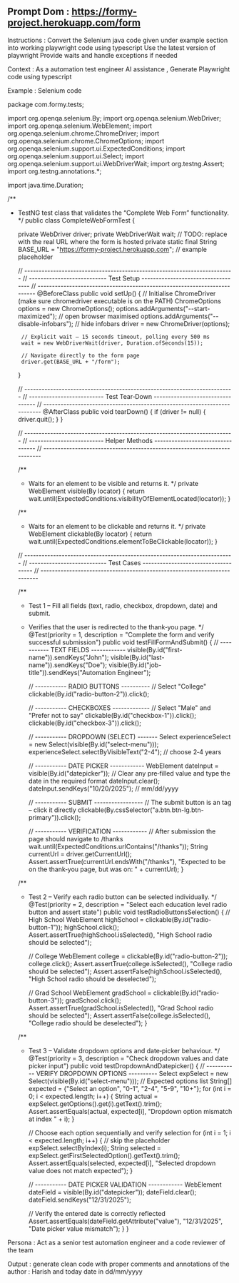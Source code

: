 Prompt 
Dom : https://formy-project.herokuapp.com/form
--------------------
Instructions : 
Convert the Selenium java code given under example section into working playwright code using typescript
Use the latest version of playwright 
Provide waits and handle exceptions if needed

Context : As a automation test engineer AI assistance , Generate Playwright code using typescript 

Example :
Selenium code

package com.formy.tests;

import org.openqa.selenium.By;
import org.openqa.selenium.WebDriver;
import org.openqa.selenium.WebElement;
import org.openqa.selenium.chrome.ChromeDriver;
import org.openqa.selenium.chrome.ChromeOptions;
import org.openqa.selenium.support.ui.ExpectedConditions;
import org.openqa.selenium.support.ui.Select;
import org.openqa.selenium.support.ui.WebDriverWait;
import org.testng.Assert;
import org.testng.annotations.*;

import java.time.Duration;

/**
 * TestNG test class that validates the “Complete Web Form” functionality.
 */
public class CompleteWebFormTest {

    private WebDriver driver;
    private WebDriverWait wait;
    // TODO: replace with the real URL where the form is hosted
    private static final String BASE_URL = "https://formy-project.herokuapp.com";   // example placeholder

    // -------------------------------------------------------------------------
    // --------------------------- Test Setup -----------------------------------
    // -------------------------------------------------------------------------
    @BeforeClass
    public void setUp() {
        // Initialise ChromeDriver (make sure chromedriver executable is on the PATH)
        ChromeOptions options = new ChromeOptions();
        options.addArguments("--start-maximized");          // open browser maximised
        options.addArguments("--disable-infobars");        // hide infobars
        driver = new ChromeDriver(options);

        // Explicit wait – 15 seconds timeout, polling every 500 ms
        wait = new WebDriverWait(driver, Duration.ofSeconds(15));

        // Navigate directly to the form page
        driver.get(BASE_URL + "/form");
    }

    // -------------------------------------------------------------------------
    // -------------------------- Test Tear‑Down ---------------------------------
    // -------------------------------------------------------------------------
    @AfterClass
    public void tearDown() {
        if (driver != null) {
            driver.quit();
        }
    }

    // -------------------------------------------------------------------------
    // -------------------------- Helper Methods ---------------------------------
    // -------------------------------------------------------------------------

    /**
     * Waits for an element to be visible and returns it.
     */
    private WebElement visible(By locator) {
        return wait.until(ExpectedConditions.visibilityOfElementLocated(locator));
    }

    /**
     * Waits for an element to be clickable and returns it.
     */
    private WebElement clickable(By locator) {
        return wait.until(ExpectedConditions.elementToBeClickable(locator));
    }

    // -------------------------------------------------------------------------
    // --------------------------- Test Cases ------------------------------------
    // -------------------------------------------------------------------------

    /**
     * Test 1 – Fill all fields (text, radio, checkbox, dropdown, date) and submit.
     * Verifies that the user is redirected to the thank‑you page.
     */
    @Test(priority = 1, description = "Complete the form and verify successful submission")
    public void testFillFormAndSubmit() {
        // ----------- TEXT FIELDS ------------
        visible(By.id("first-name")).sendKeys("John");
        visible(By.id("last-name")).sendKeys("Doe");
        visible(By.id("job-title")).sendKeys("Automation Engineer");

        // ----------- RADIO BUTTONS ----------
        // Select "College"
        clickable(By.id("radio-button-2")).click();

        // ----------- CHECKBOXES -------------
        // Select "Male" and "Prefer not to say"
        clickable(By.id("checkbox-1")).click();
        clickable(By.id("checkbox-3")).click();

        // ----------- DROPDOWN (SELECT) -------
        Select experienceSelect = new Select(visible(By.id("select-menu")));
        experienceSelect.selectByVisibleText("2-4");   // choose 2‑4 years

        // ----------- DATE PICKER ------------
        WebElement dateInput = visible(By.id("datepicker"));
        // Clear any pre‑filled value and type the date in the required format
        dateInput.clear();
        dateInput.sendKeys("10/20/2025");   // mm/dd/yyyy

        // ----------- SUBMIT -----------------
        // The submit button is an <a> tag – click it directly
        clickable(By.cssSelector("a.btn.btn-lg.btn-primary")).click();

        // ----------- VERIFICATION ------------
        // After submission the page should navigate to /thanks
        wait.until(ExpectedConditions.urlContains("/thanks"));
        String currentUrl = driver.getCurrentUrl();
        Assert.assertTrue(currentUrl.endsWith("/thanks"),
                "Expected to be on the thank‑you page, but was on: " + currentUrl);
    }

    /**
     * Test 2 – Verify each radio button can be selected individually.
     */
    @Test(priority = 2, description = "Select each education level radio button and assert state")
    public void testRadioButtonsSelection() {
        // High School
        WebElement highSchool = clickable(By.id("radio-button-1"));
        highSchool.click();
        Assert.assertTrue(highSchool.isSelected(), "High School radio should be selected");

        // College
        WebElement college = clickable(By.id("radio-button-2"));
        college.click();
        Assert.assertTrue(college.isSelected(), "College radio should be selected");
        Assert.assertFalse(highSchool.isSelected(), "High School radio should be deselected");

        // Grad School
        WebElement gradSchool = clickable(By.id("radio-button-3"));
        gradSchool.click();
        Assert.assertTrue(gradSchool.isSelected(), "Grad School radio should be selected");
        Assert.assertFalse(college.isSelected(), "College radio should be deselected");
    }

    /**
     * Test 3 – Validate dropdown options and date‑picker behaviour.
     */
    @Test(priority = 3, description = "Check dropdown values and date picker input")
    public void testDropdownAndDatepicker() {
        // ----------- VERIFY DROPDOWN OPTIONS ----------
        Select expSelect = new Select(visible(By.id("select-menu")));
        // Expected options list
        String[] expected = {"Select an option", "0-1", "2-4", "5-9", "10+"};
        for (int i = 0; i < expected.length; i++) {
            String actual = expSelect.getOptions().get(i).getText().trim();
            Assert.assertEquals(actual, expected[i],
                    "Dropdown option mismatch at index " + i);
        }

        // Choose each option sequentially and verify selection
        for (int i = 1; i < expected.length; i++) { // skip the placeholder
            expSelect.selectByIndex(i);
            String selected = expSelect.getFirstSelectedOption().getText().trim();
            Assert.assertEquals(selected, expected[i],
                    "Selected dropdown value does not match expected");
        }

        // ----------- DATE PICKER VALIDATION ------------
        WebElement dateField = visible(By.id("datepicker"));
        dateField.clear();
        dateField.sendKeys("12/31/2025");

        // Verify the entered date is correctly reflected
        Assert.assertEquals(dateField.getAttribute("value"), "12/31/2025",
                "Date picker value mismatch");
    }
}


Persona : Act as a senior test automation engineer and a code reviewer of the team

Output : generate clean code with proper comments and annotations of the author : Harish and today date in dd/mm/yyyy
